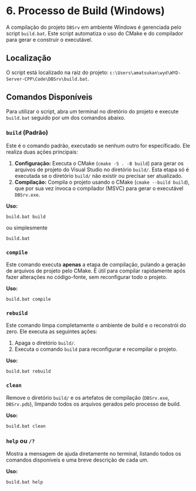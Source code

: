 # 6. Processo de Build (Windows)

A compilação do projeto `DBSrv` em ambiente Windows é gerenciada pelo script `build.bat`. Este script automatiza o uso do CMake e do compilador para gerar e construir o executável.

## Localização

O script está localizado na raiz do projeto: `c:\Users\amatsukan\wyd\WYD-Server-CPP\Code\DBSrv\build.bat`.

## Comandos Disponíveis

Para utilizar o script, abra um terminal no diretório do projeto e execute `build.bat` seguido por um dos comandos abaixo.

### `build` (Padrão)

Este é o comando padrão, executado se nenhum outro for especificado. Ele realiza duas ações principais:
1.  **Configuração:** Executa o CMake (`cmake -S . -B build`) para gerar os arquivos de projeto do Visual Studio no diretório `build/`. Esta etapa só é executada se o diretório `build/` não existir ou precisar ser atualizado.
2.  **Compilação:** Compila o projeto usando o CMake (`cmake --build build`), que por sua vez invoca o compilador (MSVC) para gerar o executável `DBSrv.exe`.

**Uso:**
```shell
build.bat build
```
ou simplesmente
```shell
build.bat
```

### `compile`

Este comando executa **apenas** a etapa de compilação, pulando a geração de arquivos de projeto pelo CMake. É útil para compilar rapidamente após fazer alterações no código-fonte, sem reconfigurar todo o projeto.

**Uso:**
```shell
build.bat compile
```

### `rebuild`

Este comando limpa completamente o ambiente de build e o reconstrói do zero. Ele executa as seguintes ações:
1.  Apaga o diretório `build/`.
2.  Executa o comando `build` para reconfigurar e recompilar o projeto.

**Uso:**
```shell
build.bat rebuild
```

### `clean`

Remove o diretório `build/` e os artefatos de compilação (`DBSrv.exe`, `DBSrv.pdb`), limpando todos os arquivos gerados pelo processo de build.

**Uso:**
```shell
build.bat clean
```

### `help` ou `/?`

Mostra a mensagem de ajuda diretamente no terminal, listando todos os comandos disponíveis e uma breve descrição de cada um.

**Uso:**
```shell
build.bat help
```

